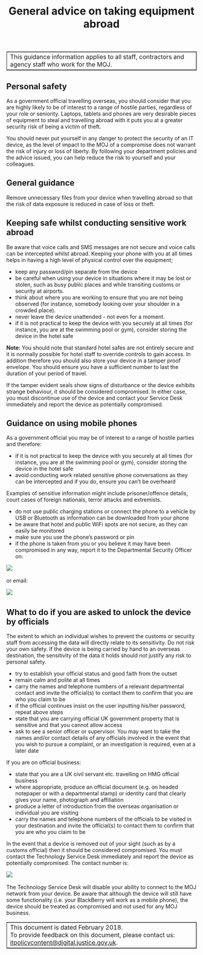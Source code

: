﻿---
title: General advice on taking equipment abroad
---

<table border='1'>
<tr>
<td>This guidance information applies to all staff, contractors and agency staff who work for the MOJ.</td>
</tr>
</table>

## Personal safety

As a government official travelling overseas, you should consider that you are highly likely to be of interest to a range of hostile parties, regardless of your role or seniority. Laptops, tablets and phones are very desirable pieces of equipment to steal and travelling abroad with it puts you at a greater security risk of being a victim of theft. 

You should never put yourself in any danger to protect the security of an IT device, as the level of impact to the MOJ of a compromise does not warrant the risk of injury or loss of liberty. By following your department policies and the advice issued, you can help reduce the risk to yourself and your colleagues.

## General guidance

Remove unnecessary files from your device when travelling abroad so that the risk of data exposure is reduced in case of loss or theft.
   
## Keeping safe whilst conducting sensitive work abroad

Be aware that voice calls and SMS messages are not secure and voice calls can be intercepted whilst abroad. Keeping your phone with you at all times helps in having a high level of physical control over the equipment;
 
* keep any password/pin separate from the device
* be careful when using your device in situations where it may be lost or stolen, such as busy public places and while transiting customs or security at airports.
* think about where you are working to ensure that you are not being observed (for instance, somebody looking over your shoulder in a crowded place).
* never leave the device unattended - not even for a moment. 
* if it is not practical to keep the device with you securely at all times (for instance, you are at the swimming pool or gym), consider storing the device in the hotel safe

**Note:** You should note that standard hotel safes are not entirely secure and it is normally possible for hotel staff to override controls to gain access. In addition therefore you should also store your device in a tamper proof envelope. You should ensure you have a sufficient number to last the duration of your period of travel.
 
If the tamper evident seals show signs of disturbance or the device exhibits strange behaviour, it should be considered compromised. In either case, you must discontinue use of the device and contact your Service Desk immediately and report the device as potentially compromised.

## Guidance on using mobile phones

As a government official you may be of interest to a range of hostile parties and therefore:

* if it is not practical to keep the device with you securely at all times (for instance, you are at the swimming pool or gym), consider storing the device in the hotel safe
* avoid conducting work related sensitive phone conversations as they can be intercepted and if you do, ensure you can’t be overheard

Examples of sensitive information might include prisoner/offence details, court cases of foreign nationals, terror attacks and extremists.

* do not use public charging stations or connect the phone to a vehicle by USB or Bluetooth as information can be downloaded from your phone
* be aware that hotel and public WiFi spots are not secure, as they can easily be monitored
* make sure you use the phone’s password or pin
* if the phone is taken from you or you believe it may have been compromised in any way, report it to the Departmental Security Officer on: 

![](https://s3-eu-west-2.amazonaws.com/intranet-prod-storage-1dvcquh7kophi/uploads/2018/03/ded132e3a381831f3412183f7248a28c.gif) &nbsp;

or email:

![](https://s3-eu-west-2.amazonaws.com/intranet-prod-storage-1dvcquh7kophi/uploads/2018/03/72a280ce0eaf9da4fc62e6678c9fd2a-1.gif) &nbsp;

## What to do if you are asked to unlock the device by officials

The extent to which an individual wishes to prevent the customs or security staff from accessing the data will directly relate to its sensitivity. Do not risk your own safety. If the device is being carried by hand to an overseas destination, the sensitivity of the data it holds should not justify any risk to personal safety.

* try to establish your official status and good faith from the outset
* remain calm and polite at all times
* carry the names and telephone numbers of a relevant departmental contact and invite the official(s) to contact them to confirm that you are who you claim to be
* if the official continues insist on the user inputting his/her password, repeat above steps
* state that you are carrying official UK government property that is sensitive and that you cannot allow access
* ask to see a senior officer or supervisor. You may want to take the names and/or contact details of any officials involved in the event that you wish to pursue a complaint, or an investigation is required, even at a later date
 
If you are on official business:

* state that you are a UK civil servant etc. travelling on HMG official business
* where appropriate, produce an official document (e.g. on headed notepaper or with a departmental stamp) or identity card that clearly gives your name, photograph and  affiliation
* produce a letter of introduction from the overseas organisation or individual you are visiting
* carry the names and telephone numbers of the officials to be visited in your destination and invite the official(s) to contact them to confirm that you are who you claim to be
 
In the event that a device is removed out of your sight (such as by a customs official) then it should be considered compromised. You must contact the Technology Service Desk immediately and report the device as potentially compromised. The contact number is:

![](https://s3-eu-west-2.amazonaws.com/intranet-prod-storage-1dvcquh7kophi/uploads/2018/03/c00ec596041772ebc897f46a4b5b4665.gif) &nbsp;
 
The Technology Service Desk will disable your ability to connect to the MOJ network from your device. Be aware that although the device will still have some functionality (i.e. your BlackBerry will work as a mobile phone), the device should be treated as compromised and not used for any MOJ business.


<table border='1'>
<tr>
<td>This document is dated February 2018.<br/>
To provide feedback on this document, please contact us: <a href="mailto:itpolicycontent@digital.justice.gov.uk?subject=taking-it-equipment-abroad-guidance">itpolicycontent@digital.justice.gov.uk</a>.</td>
</tr>
</table>